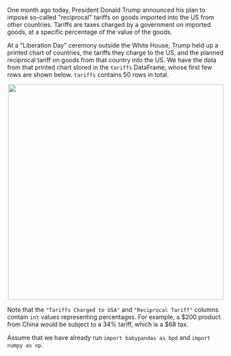 One month ago today, President Donald Trump announced his plan to impose so-called "reciprocal" tariffs on goods imported into the US from other countries. Tariffs are taxes charged by a government on imported goods, at a specific percentage of the value of the goods.

At a "Liberation Day" ceremony outside the White House, Trump held up a printed chart of countries, the tariffs they charge to the US, and the planned reciprocal tariff on goods from that country into the US. We have the data from that printed chart stored in the `tariffs` DataFrame, whose first few rows are shown below. `tariffs` contains 50 rows in total.

<center><img src="../assets/images/sp25-midterm/preview.jpg" width=500></center>

Note that the `"Tariffs Charged to USA"` and `"Reciprocal Tariff"` columns contain `int` values representing percentages. For example, a  $\$200$ product from China would be subject to a $34\%$ tariff, which is a $\$68$ tax. 

Assume that we have already run `import babypandas as bpd` and `import numpy as np`.